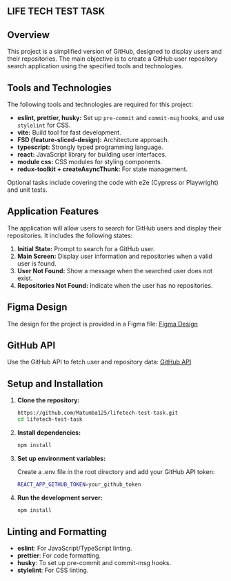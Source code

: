 ## LIFE TECH TEST TASK

## Overview

This project is a simplified version of GitHub, designed to display users and their repositories. The main objective is to create a GitHub user repository search application using the specified tools and technologies.

## Tools and Technologies

The following tools and technologies are required for this project:

- **eslint, prettier, husky:** Set up `pre-commit` and `commit-msg` hooks, and use `stylelint` for CSS.
- **vite:** Build tool for fast development.
- **FSD (feature-sliced-design):** Architecture approach.
- **typescript:** Strongly typed programming language.
- **react:** JavaScript library for building user interfaces.
- **module css:** CSS modules for styling components.
- **redux-toolkit + createAsyncThunk:** For state management.

Optional tasks include covering the code with e2e (Cypress or Playwright) and unit tests.

## Application Features

The application will allow users to search for GitHub users and display their repositories. It includes the following states:

1. **Initial State:** Prompt to search for a GitHub user.
2. **Main Screen:** Display user information and repositories when a valid user is found.
3. **User Not Found:** Show a message when the searched user does not exist.
4. **Repositories Not Found:** Indicate when the user has no repositories.

## Figma Design

The design for the project is provided in a Figma file:
[Figma Design](https://www.figma.com/design/lh6aJed0jGaqvmYLjlNC1S/Test-task-for-FE?node-id=0-1)

## GitHub API

Use the GitHub API to fetch user and repository data:
[GitHub API](https://api.github.com/)

## Setup and Installation

1. **Clone the repository:**
   ```bash
   https://github.com/Matumba125/lifetech-test-task.git
   cd lifetech-test-task


2. **Install dependencies:**
   ```bash
   npm install

3. **Set up environment variables:**

    Create a .env file in the root directory and add your GitHub API token:
   ```bash
   REACT_APP_GITHUB_TOKEN=your_github_token

4. **Run the development server:**
   ```bash
   npm install

## Linting and Formatting
- **eslint**: For JavaScript/TypeScript linting.
- **prettier**: For code formatting.
- **husky**: To set up pre-commit and commit-msg hooks.
- **stylelint**: For CSS linting.